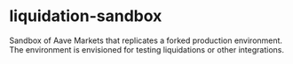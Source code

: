 # liquidation-sandbox
Sandbox of Aave Markets that replicates a forked production environment. The environment is envisioned for testing liquidations or other integrations.
